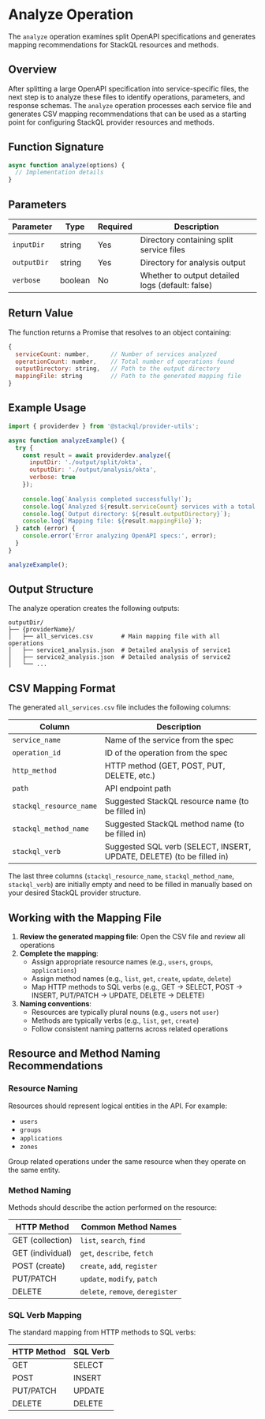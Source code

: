 # Analyze Operation

The `analyze` operation examines split OpenAPI specifications and generates mapping recommendations for StackQL resources and methods.

## Overview

After splitting a large OpenAPI specification into service-specific files, the next step is to analyze these files to identify operations, parameters, and response schemas. The `analyze` operation processes each service file and generates CSV mapping recommendations that can be used as a starting point for configuring StackQL provider resources and methods.

## Function Signature

```javascript
async function analyze(options) {
  // Implementation details
}
```

## Parameters

| Parameter | Type | Required | Description |
|-----------|------|----------|-------------|
| `inputDir` | string | Yes | Directory containing split service files |
| `outputDir` | string | Yes | Directory for analysis output |
| `verbose` | boolean | No | Whether to output detailed logs (default: false) |

## Return Value

The function returns a Promise that resolves to an object containing:

```javascript
{
  serviceCount: number,      // Number of services analyzed
  operationCount: number,    // Total number of operations found
  outputDirectory: string,   // Path to the output directory
  mappingFile: string        // Path to the generated mapping file
}
```

## Example Usage

```javascript
import { providerdev } from '@stackql/provider-utils';

async function analyzeExample() {
  try {
    const result = await providerdev.analyze({
      inputDir: './output/split/okta',
      outputDir: './output/analysis/okta',
      verbose: true
    });
    
    console.log(`Analysis completed successfully!`);
    console.log(`Analyzed ${result.serviceCount} services with a total of ${result.operationCount} operations.`);
    console.log(`Output directory: ${result.outputDirectory}`);
    console.log(`Mapping file: ${result.mappingFile}`);
  } catch (error) {
    console.error('Error analyzing OpenAPI specs:', error);
  }
}

analyzeExample();
```

## Output Structure

The analyze operation creates the following outputs:

```
outputDir/
├── {providerName}/
│   ├── all_services.csv        # Main mapping file with all operations
│   ├── service1_analysis.json  # Detailed analysis of service1
│   ├── service2_analysis.json  # Detailed analysis of service2
│   └── ...
```

## CSV Mapping Format

The generated `all_services.csv` file includes the following columns:

| Column | Description |
|--------|-------------|
| `service_name` | Name of the service from the spec |
| `operation_id` | ID of the operation from the spec |
| `http_method` | HTTP method (GET, POST, PUT, DELETE, etc.) |
| `path` | API endpoint path |
| `stackql_resource_name` | Suggested StackQL resource name (to be filled in) |
| `stackql_method_name` | Suggested StackQL method name (to be filled in) |
| `stackql_verb` | Suggested SQL verb (SELECT, INSERT, UPDATE, DELETE) (to be filled in) |

The last three columns (`stackql_resource_name`, `stackql_method_name`, `stackql_verb`) are initially empty and need to be filled in manually based on your desired StackQL provider structure.

## Working with the Mapping File

1. **Review the generated mapping file**: Open the CSV file and review all operations
2. **Complete the mapping**:
   - Assign appropriate resource names (e.g., `users`, `groups`, `applications`)
   - Assign method names (e.g., `list`, `get`, `create`, `update`, `delete`)
   - Map HTTP methods to SQL verbs (e.g., GET → SELECT, POST → INSERT, PUT/PATCH → UPDATE, DELETE → DELETE)
3. **Naming conventions**:
   - Resources are typically plural nouns (e.g., `users` not `user`)
   - Methods are typically verbs (e.g., `list`, `get`, `create`)
   - Follow consistent naming patterns across related operations

## Resource and Method Naming Recommendations

### Resource Naming

Resources should represent logical entities in the API. For example:
- `users`
- `groups`
- `applications`
- `zones`

Group related operations under the same resource when they operate on the same entity.

### Method Naming

Methods should describe the action performed on the resource:

| HTTP Method | Common Method Names |
|-------------|---------------------|
| GET (collection) | `list`, `search`, `find` |
| GET (individual) | `get`, `describe`, `fetch` |
| POST (create) | `create`, `add`, `register` |
| PUT/PATCH | `update`, `modify`, `patch` |
| DELETE | `delete`, `remove`, `deregister` |

### SQL Verb Mapping

The standard mapping from HTTP methods to SQL verbs:

| HTTP Method | SQL Verb |
|-------------|----------|
| GET | SELECT |
| POST | INSERT |
| PUT/PATCH | UPDATE |
| DELETE | DELETE |
